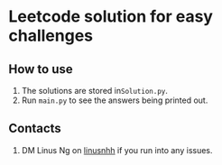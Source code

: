 # Leetcode solution for easy challenges

## How to use
1. The solutions are stored in`Solution.py`. 
2. Run `main.py` to see the answers being printed out.

## Contacts
1. DM Linus Ng on [linusnhh](https://twitter.com/linusnhh) if you run into any issues.
